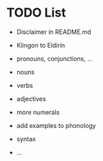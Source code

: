 # TODO List

* Disclaimer in README.md
* Klingon to Eldirin

* pronouns, conjunctions, ...
* nouns
* verbs
* adjectives
* more numerals
* add examples to phonology
* syntax
* ...
